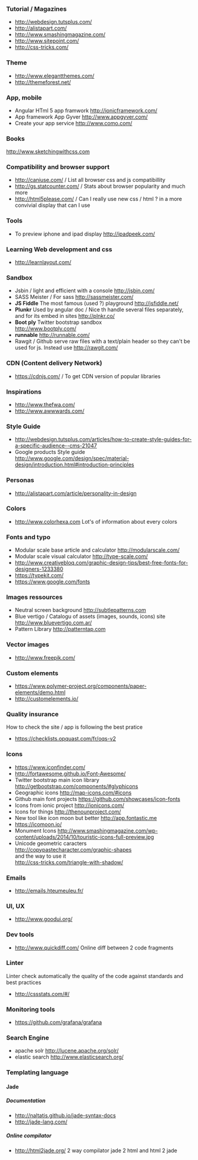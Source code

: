 ### Tutorial / Magazines

* http://webdesign.tutsplus.com/ 
* http://alistapart.com/
* http://www.smashingmagazine.com/
* http://www.sitepoint.com/
* http://css-tricks.com/

### Theme 
* http://www.elegantthemes.com/
* http://themeforest.net/

### App, mobile
* Angular HTml 5 app framwork http://ionicframework.com/
* App framework App Gyver http://www.appgyver.com/
* Create your app service http://www.como.com/

### Books 

http://www.sketchingwithcss.com


### Compatibility and browser support 

* http://caniuse.com/ / List all browser css and js compatibillity
* http://gs.statcounter.com/ / Stats about browser popularity and much more
* http://html5please.com/ / Can I really use new css / html ? in a more convivial display that can I use

### Tools 

* To preview iphone and ipad display http://ipadpeek.com/ 

### Learning Web development and css
* http://learnlayout.com/

### Sandbox 

* Jsbin / light and efficient with a console http://jsbin.com/
* SASS Meister / For sass http://sassmeister.com/
* **JS Fiddle** The most famous (used ?) playground
http://jsfiddle.net/
* **Plunkr** Used by angular doc / Nice th handle several files separately, and for its embed in sites 
http://plnkr.co/
* **Boot ply** Twitter bootstrap sandbox    
http://www.bootply.com/
* **runnable** http://runnable.com/
* Rawgit / 
Github serve raw files with a text/plain header so they can't be used for js. 
Instead use 
http://rawgit.com/

### CDN (Content delivery Network)

* https://cdnjs.com/ / To get CDN version of popular libraries

### Inspirations

* http://www.thefwa.com/
* http://www.awwwards.com/

### Style Guide 

* http://webdesign.tutsplus.com/articles/how-to-create-style-guides-for-a-specific-audience--cms-21047
* Google products Style guide 
http://www.google.com/design/spec/material-design/introduction.html#introduction-principles

### Personas 
* http://alistapart.com/article/personality-in-design

### Colors 

* http://www.colorhexa.com Lot's of information about every colors 


### Fonts and typo

* Modular scale base article and calculator http://modularscale.com/
* Modular scale visual calculator http://type-scale.com/
* http://www.creativebloq.com/graphic-design-tips/best-free-fonts-for-designers-1233380
* https://typekit.com/
* https://www.google.com/fonts

### Images ressources 

* Neutral screen background http://subtlepatterns.com 
* Blue vertigo / Catalogu of assets (images, sounds, icons) site http://www.bluevertigo.com.ar/
* Pattern Library http://patterntap.com

### Vector images 

* http://www.freepik.com/

### Custom elements
* https://www.polymer-project.org/components/paper-elements/demo.html
* http://customelements.io/

### Quality insurance
How to check the site / app is following the best pratice

* https://checklists.opquast.com/fr/oqs-v2

### Icons 

* https://www.iconfinder.com/
* http://fortawesome.github.io/Font-Awesome/
* Twitter bootstrap main icon library http://getbootstrap.com/components/#glyphicons 
* Geographic icons http://map-icons.com/#icons
* Github main font projects https://github.com/showcases/icon-fonts
* Icons from ionic project http://ionicons.com/
* Icons for things http://thenounproject.com/
* New tool like icon moon but better http://app.fontastic.me
* https://icomoon.io/
* Monument Icons http://www.smashingmagazine.com/wp-content/uploads/2014/10/touristic-icons-full-preview.jpg
* Unicode geometric caracters     
http://copypastecharacter.com/graphic-shapes    
and the way to use it      
http://css-tricks.com/triangle-with-shadow/

### Emails 

* http://emails.hteumeuleu.fr/

### UI, UX 

* http://www.goodui.org/

### Dev tools 
* http://www.quickdiff.com/ Online diff between 2 code fragments

### Linter 

Linter check automatically the quality of the code against standards and best practices
* http://cssstats.com/#/

### Monitoring tools
* https://github.com/grafana/grafana

### Search Engine
* apache solr http://lucene.apache.org/solr/
* elastic search http://www.elasticsearch.org/

### Templating language 
#### Jade 
##### Documentation 
* http://naltatis.github.io/jade-syntax-docs
* http://jade-lang.com/

##### Online compilator 
* http://html2jade.org/ 2 way compilator jade 2 html and html 2 jade